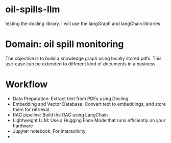 # oil-spills-llm
testing the docling library. I will use the langGraph and langChain libraries

# Domain: oil spill monitoring
The objective is to build a knowledge graph using locally stored pdfs. This use-case can be extended to different kind of documents in a business

# Workflow
- Data Preparation: Extract text from PDFs using Docling
- Embedding and Vector Database: Convert text to embeddings, and store them for retrieval
- RAG pipeline: Build the RAG using LangChain
- Lightweight LLM: Use a Hugging Face Modelthat runs efficiently on your hardware
- Jupyter notebook: For interactivity
- 
